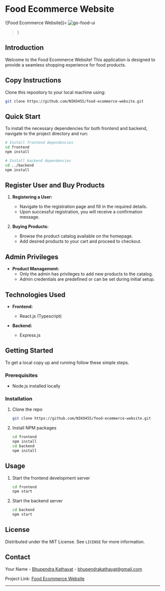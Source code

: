 # Food Ecommerce Website

![Food Ecommerce Website](<
![go-food-ui](https://github.com/user-attachments/assets/6ae94e64-d0ae-4270-852b-16bbadd96b4a)
>)

## Introduction

Welcome to the Food Ecommerce Website! This application is designed to provide a seamless shopping experience for food products.

## Copy Instructions

Clone this repository to your local machine using:

```bash
git clone https://github.com/NIKO455/food-ecommerce-website.git
```

## Quick Start

To install the necessary dependencies for both frontend and backend, navigate to the project directory and run:

```bash
# Install frontend dependencies
cd frontend
npm install

# Install backend dependencies
cd ../backend
npm install
```

## Register User and Buy Products

1. **Registering a User:**
    - Navigate to the registration page and fill in the required details.
    - Upon successful registration, you will receive a confirmation message.

2. **Buying Products:**
    - Browse the product catalog available on the homepage.
    - Add desired products to your cart and proceed to checkout.

## Admin Privileges

- **Product Management:**
    - Only the admin has privileges to add new products to the catalog.
    - Admin credentials are predefined or can be set during initial setup.

## Technologies Used

- **Frontend:**
    - React.js (Typescript)

- **Backend:**
    - Express.js

## Getting Started

To get a local copy up and running follow these simple steps.

### Prerequisites

- Node.js installed locally

### Installation

1. Clone the repo
   ```sh
   git clone https://github.com/NIKO455/food-ecommerce-website.git
   ```
2. Install NPM packages
   ```sh
   cd frontend
   npm install
   cd backend
   npm install
   ```

## Usage

1. Start the frontend development server
   ```sh
   cd frontend
   npm start
   ```
2. Start the backend server
   ```sh
   cd backend
   npm start
   ```

## License

Distributed under the MIT License. See `LICENSE` for more information.

## Contact

Your Name - [Bhupendra Kathayat](https://www.linkedin.com/in/bhupendra-kathayat/) - bhupendrakathayat@gmail.com

Project Link: [Food Ecommerce Website](https://github.com/NIKO455/food-ecommerce-website.git)

---
